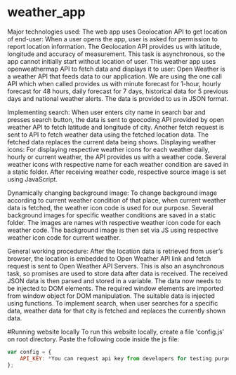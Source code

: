 # weather_app
Major technologies used:
The web app uses Geolocation API to get location of end-user:
When a user opens the app, user is asked for permission to report location information. The Geolocation API provides us with latitude, longitude and accuracy of measurement. This task is asynchronous, so the app cannot initially start without location of user.
This weather app uses openweathermap API to fetch data and displays it to user:
Open Weather is a weather API that feeds data to our application. We are using the one call API which when called provides us with minute forecast for 1-hour, hourly forecast for 48 hours, daily forecast for 7 days, historical data for 5 previous days and national weather alerts. The data is provided to us in JSON format.

Implementing search:
When user enters city name in search bar and presses search button, the data is sent to geocoding API provided by open weather API to fetch latitude and longitude of city. Another fetch request is sent to API to fetch weather data using the fetched location data. The fetched data replaces the current data being shows.
Displaying weather icons:
For displaying respective weather icons for each weather daily, hourly or current weather, the API provides us with a weather code. Several weather icons with respective name for each weather condition are saved in a static folder. After receiving weather code, respective source image is set using JavaScript.

Dynamically changing background image:
To change background image according to current weather condition of that place, when current weather data is fetched, the weather icon code is used for our purpose. Several background images for specific weather conditions are saved in a static folder. The images are names with respective weather icon code for each weather code. The background image is then set via JS using respective weather icon code for current weather.

General working procedure:
After the location data is retrieved from user’s browser, the location is embedded to Open Weather API link and fetch request is sent to Open Weather API Servers. This is also an asynchronous task, so promises are used to store data after data is received. The received JSON data is then parsed and stored in a variable. The data now needs to be injected to DOM elements. The required window elements are imported from window object for DOM manipulation. The suitable data is injected using functions. To implement search, when user searches for a specific data, weather data for that city is fetched and replaces the currently shown data.
                
#Running website locally
To run this website locally, create a file 'config.js' on root directory. Paste the following code inside the js file:
```javascript
var config = {
	API_KEY: *You can request api key from developers for testing purposes*
};
```
